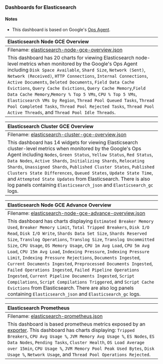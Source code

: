 ### Dashboards for Elasticsearch

#### Notes

- This dashboard is based on Google's [Ops Agent](https://cloud.google.com/stackdriver/docs/solutions/agents/ops-agent).


|Elasticsearch Node GCE Overview|
|:------------------|
|Filename: [elasticsearch-node-gce-overview.json](elasticsearch-node-gce-overview.json)| 
| This dashboard has 20 charts for viewing Elasticsearch node-level metrics when monitored by the Google's Ops Agent including `Disk Space Available`, `Shard Size`, `Network (Sent)`, `Network (Received)`, `HTTP Connections`, `Internal Connections`, `Active Documents`, `Deleted Documents`, `Field Data Cache Evictions`, `Query Cache Evictions`, `Query Cache Memory`,`Field Data Cache Memory`,`Memory % Top 5 VMs`, `CPU % Top 5 VMs`, `Elasticsearch VMs by Region`, `Thread Pool Queued Tasks`, `Thread Pool Completed Tasks`, `Thread Pool Rejected Tasks`, `Thread Pool Active Threads`, and `Thread Pool Idle Threads`. |

|Elasticsearch Cluster GCE Overview|
|:------------------|
|Filename: [elasticsearch-cluster-gce-overview.json](elasticsearch-cluster-gce-overview.json)| 
| This dashboard has 14 widgets for viewing Elasticsearch cluster-level metrics when monitored by the Google's Ops Agent including  `Nodes`, `Green Status`, `Yellow Status`, `Red Status`, `Data Nodes`, `Active Shards`, `Initializing Shards`, `Relocating Shards`, `Unassigned Shards`, `Published Cluster States`, `Published Clusters State Differences`, `Queued States`, `Update State Time`, and `Attempted State Updates` from Elasticsearch. There is also log panels containing `Elasticsearch_json` and `Elasticsearch_gc` logs.|

|Elasticsearch Node GCE Advance Overview|
|:------------------|
|Filename: [elasticsearch-node-gce-advance-overview.json](elasticsearch-node-gce-advance-overview.json)|
| This dashboard has charts displaying `Estimated Breaker Memory Used`, `Breaker Memory Limit`, `Total Tripped Breakers`, `Disk I/O Read`, `Disk I/O Write`, `Shards Data Set Size`, `Shards Reserved Size`, `Translog Operations`, `Translog Size`, `Translog Uncommitted Size`, `CPU Usage`, `OS Memory Usage`, `CPU 1m Avg Load`, `CPU 5m Avg Load`, `CPU 15m Avg Load`, `Indexing Pressure`, `Indexing Pressure Limit`, `Indexing Pressure Rejections`, `Documents Ingested`, `Current Documents Ingested`, `Preprocessed Documents Ingested`, `Failed Operations Ingested`, `Failed Pipeline Operations Ingested`, `Current Pipeline Documents Ingested`, `Script Compilations`, `Script Compilations Triggered`, and `Script Cache Evictions` from Elasticsearch. There are also log panels containing `Elasticsearch_json` and `Elasticsearch_gc` logs.|

|Elasticsearch Prometheus|
|:------------------|
|Filename: [elasticsearch-prometheus.json](elasticsearch-prometheus.json)| 
|This dashboard is based prometheus metrics exposed by an [exporter](https://github.com/prometheus-community/elasticsearch_exporter). This dashboard has charts displaying: `Tripped Breakers`, `CPU Avg Usage %`, `JVM Memory Avg Usage %`, `ES Nodes`, `ES Data Nodes`, `Pending Tasks`, `Cluster Health`, `OS Load Average over 15min`, `CPU Usage %`, `JVM Memory Pool Peak Used Bytes`, `Disk Usage %`, `Network Usage`, and `Thread Pool Operations Rejected`. |
